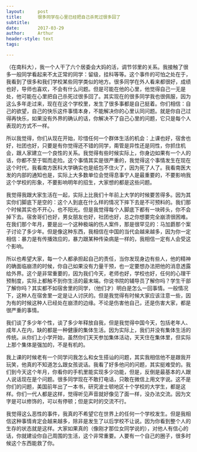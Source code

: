 ```yaml
---
layout:     post
title:      很多同学在心里已经把自己杀死过很多回了
subtitle:   
date:       2017-03-29
author:     Arthur
header-style: text
tags:

---
```


（在南科大），我一个人干了六个居委会大妈的活，调节邻里的关系。我接触了很多一般同学看起来不太正常的同学：留级，挂科等等。这个事件的可怕之处在于，我看到了很多和我们学校某些同学类似的地方。很多同学在外人看来都很好，成绩也好，导师也喜欢，不会有什么问题。但是可能在他的心里，他觉得自己一无是处，他可能在心里把自己杀死过很多回了。其实现在的很多同学我也很佩服，因为这么多年走过来，现在在这个学校里，发生了很多事都是自己挺着。你们相信：自己的欲望，自己的快乐这件事情本身，不能解决你的心里认同问题。就是你自己过得再快乐，如果没有外界的确认的话，你解决不了自己心里的问题，它只是每个人表现的方式不一样。


所以我觉得，你们从现在开始，珍惜任何一个群体生活的机会：上课也好，宿舍也好，社团也好，只要是有你觉得还不错的同学，甭管是异性还是同性，你抓住机会，跟人家建立一个良性的关系。我觉得有些时候实际上，你身边如果有一个人的话，你都不至于铤而走险。这个事情其实是很严重的，我觉得这个事情发生在现在这个时代，我看南方医科大学确实也是纸包不住火了，因为死了人了。我看南医大发的内部的通知也是，实际上大多数单位会觉得息事宁人是最重要的，不要影响我这个学校的形象，不要影响明年的招生，大家想的都是这些问题。


我觉得我跟大家生活在一起，实际上比我们十年前上大学的时候要苦得多。因为其实你们脚底下是空的：这个人到底在什么样的情况下摔下去是不可预料的。我们那个时候其实也不开心，也不阳光。但是我觉得每个人脚底下都有一块砖头，你不会掉下去。宿舍哥们也好，男女朋友也好，社团也好，总之你想要完全崩溃很困难。在我们那个年月，要是出一个这种极端的伤人案件，那是很罕见的：马加爵那个案子讨论了多少年。但是像这种东西，我相信在中国的当代会越来越多，因为你一定相信：暴力是有传播效应的，暴力跟某种传染病是一样的，我相信一定有人会受这个影响。


所以也希望大家，每一个人都承担起自己的责任，当你发现身边有些人，他的精神的确面临崩溃的时候，你自己如果没有力量干预，也一定要想办法把他的消息透露给外界。这个是非常重要的，因为我们今天，老师也好，学校也好，任何的心理干预制度，实际上都触不到你生活的最末端。你说书院的辅导员了解你吗？学生干部了解你吗？其实都不如宿舍里的同学，（他们才）明白是怎么一回事情。一般情况下，这种人在宿舍里一定是让人讨厌的。但是我觉得有时候大家应该注意一些，因为有的时候这种人已经处在崩溃的边缘。不论是伤害他自己，还是伤害大家，都是很严重的事情。


我们谈了多少年个性，谈了多少年释放自我，但是我觉得中国今天，包括老年人、成年人在内，缺的都是一种健康的集体生活。因为实际上，我们并没有集体生活的传统。从你们上小学开始，虽然你们天天参加集体活动，天天住在集体里，但实际上那个集体是强加的，不是有机的。


我上课的时候老有一个同学问我怎么和女生搭讪的问题，其实我相信他不是跟我开玩笑，他真的不知道怎么跟女孩说话。我看了好多他问的问题，其实挺难受的。我们到今天这个年月，你看你的手机里能实现多少功能，但是，反倒是最基本的人跟人说话现在是个问题。很多同学现在不敢打电话，只敢在微信上用文字说。这不是你们的问题，美国前年出了一本书，研究波士顿地区十个学校的大学生，都是这样。你们一代人都是这样，觉得听见声音就好像见了面一样，没办法交流。因为文字是可以修饰的，可以有停顿；但是实时的交流不行。


我觉得这么恶性的事件，我真的不希望它在世界上的任何一个学校发生。但是我相信这种事情肯定会越来越多，除非是发生了以后学校不让说。因为你看到整个人的生存的状态就是这样。大家如果真的（像刚才那位女同学说的），对他人有信心的话，你就建设你自己周围的生活，这个非常重要。人要有一个自己的圈子，很多时候这个东西能救了你。
